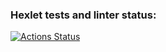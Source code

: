 ### Hexlet tests and linter status:
[![Actions Status](https://github.com/disya228/frontend-project-44/workflows/hexlet-check/badge.svg)](https://github.com/disya228/frontend-project-44/actions)